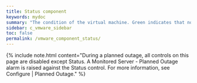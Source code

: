 ```yaml
---
title: Status component
keywords: mydoc
summary: "The condition of the virtual machine. Green indicates that no alarms have been raised. Yellow and red indicate that VMware has raised an alarm."
sidebar: c_vmware_sidebar
toc: false
permalink: /vmware_component_status/
---
```



{% include note.html content="During a planned outage, all controls on this page are disabled except Status. A Monitored Server - Planned Outage alarm is raised against the Status control. For more information, see Configure \| Planned Outage." %}
